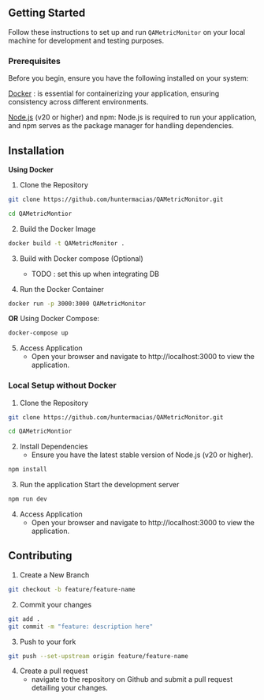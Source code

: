 ## Getting Started
Follow these instructions to set up and run `QAMetricMonitor` on your local machine for development and testing purposes.

### Prerequisites
Before you begin, ensure you have the following installed on your system:

[Docker](https://docs.docker.com/desktop/setup/install/windows-install/) :
is essential for containerizing your application, ensuring consistency across different environments.


[Node.js](https://nodejs.org/en/download) (v20 or higher) and npm:
Node.js is required to run your application, and npm serves as the package manager for handling dependencies.

## Installation

**Using Docker**

1. Clone the Repository 
```sh 
git clone https://github.com/huntermacias/QAMetricMonitor.git 

cd QAMetricMontior
```

2. Build the Docker Image 
```sh 
docker build -t QAMetricMonitor .
```

3. Build with Docker compose (Optional) 
    - TODO : set this up when integrating DB 

4. Run the Docker Container 
```sh 
docker run -p 3000:3000 QAMetricMonitor
```
**OR** Using Docker Compose: 
```sh 
docker-compose up
```

5. Access Application 
    - Open your browser and navigate to http://localhost:3000 to view the application.

### Local Setup without Docker 


1. Clone the Repository 
```sh 
git clone https://github.com/huntermacias/QAMetricMonitor.git 

cd QAMetricMontior
```

2. Install Dependencies
    - Ensure you have the latest stable version of Node.js (v20 or higher).
```sh 
npm install
``` 

3. Run the application 
Start the development server 
```sh 
npm run dev 
```

4. Access Application 
    - Open your browser and navigate to http://localhost:3000 to view the application.


## Contributing 

1. Create a New Branch
```sh 
git checkout -b feature/feature-name 
```

2. Commit your changes 
```sh 
git add . 
git commit -m "feature: description here" 
``` 

3. Push to your fork 
```sh 
git push --set-upstream origin feature/feature-name
```

4. Create a pull request 
    - navigate to the repository on Github and submit a pull request detailing your changes. 